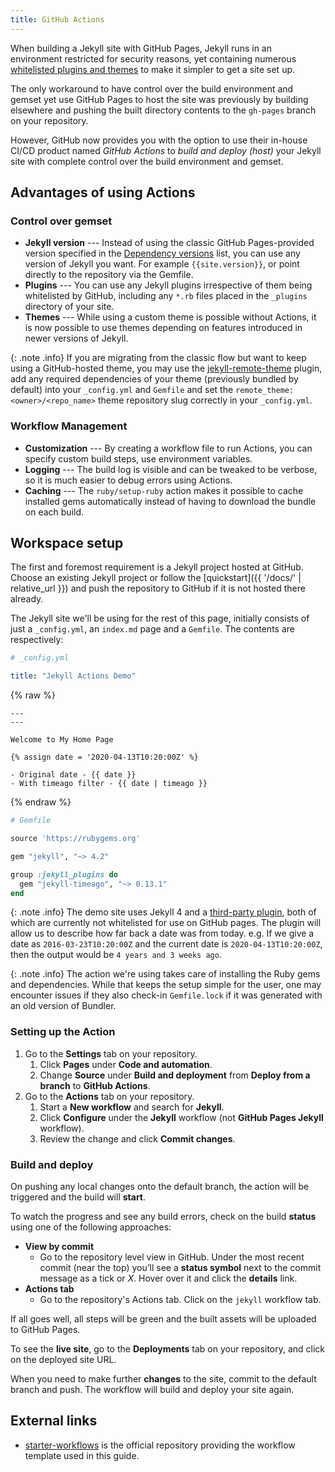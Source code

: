 ```yaml
---
title: GitHub Actions
---
```


When building a Jekyll site with GitHub Pages, Jekyll runs in an environment restricted for security
reasons, yet containing numerous [whitelisted plugins and themes][ghp-whitelist] to make it simpler
to get a site set up.

The only workaround to have control over the build environment and gemset yet use GitHub Pages to
host the site was previously by building elsewhere and pushing the built directory contents to the
`gh-pages` branch on your repository.

However, GitHub now provides you with the option to use their in-house CI/CD product named
*GitHub Actions* to *build and deploy (host)* your Jekyll site with complete control over the build
environment and gemset.

## Advantages of using Actions

### Control over gemset

- **Jekyll version** --- Instead of using the classic GitHub Pages-provided version specified in
  the [Dependency versions][ghp-whitelist] list, you can use any version of Jekyll you want. For example `{{site.version}}`,
  or point directly to the repository via the Gemfile.
- **Plugins** --- You can use any Jekyll plugins irrespective of them being whitelisted by GitHub,
  including any `*.rb` files placed in the `_plugins` directory of your site.
- **Themes** --- While using a custom theme is possible without Actions, it is now possible to use
  themes depending on features introduced in newer versions of Jekyll.

{: .note .info}
If you are migrating from the classic flow but want to keep using a GitHub-hosted theme, you may use
the [jekyll-remote-theme][remote-theme] plugin, add any required dependencies of your theme
(previously bundled by default) into your `_config.yml` and `Gemfile` and set the
`remote_theme: <owner>/<repo_name>` theme repository slug correctly in your `_config.yml`.

### Workflow Management

- **Customization** --- By creating a workflow file to run Actions, you can specify custom build
  steps, use environment variables.
- **Logging** --- The build log is visible and can be tweaked to be verbose, so it is much easier to
  debug errors using Actions.
- **Caching** --- The `ruby/setup-ruby` action makes it possible to cache installed gems
  automatically instead of having to download the bundle on each build.

## Workspace setup

The first and foremost requirement is a Jekyll project hosted at GitHub. Choose an existing Jekyll
project or follow the [quickstart]({{ '/docs/' | relative_url }}) and push the repository to GitHub
if it is not hosted there already.

The Jekyll site we'll be using for the rest of this page, initially consists of just a `_config.yml`,
an `index.md` page and a `Gemfile`. The contents are respectively:

```yaml
# _config.yml

title: "Jekyll Actions Demo"
```

{% raw %}

```liquid
---
---

Welcome to My Home Page

{% assign date = '2020-04-13T10:20:00Z' %}

- Original date - {{ date }}
- With timeago filter - {{ date | timeago }}
```

{% endraw %}

```ruby
# Gemfile

source 'https://rubygems.org'

gem "jekyll", "~> 4.2"

group :jekyll_plugins do
  gem "jekyll-timeago", "~> 0.13.1"
end
```

{: .note .info}
The demo site uses Jekyll 4 and a [third-party plugin][timeago-plugin], both of which are currently
not whitelisted for use on GitHub pages. The plugin will allow us to describe how far back a date
was from today. e.g. If we give a date as `2016-03-23T10:20:00Z` and the current date is
`2020-04-13T10:20:00Z`, then the output would be `4 years and 3 weeks ago`.

{: .note .info}
The action we're using takes care of installing the Ruby gems and dependencies. While that keeps
the setup simple for the user, one may encounter issues if they also check-in `Gemfile.lock` if it
was generated with an old version of Bundler.

### Setting up the Action

1. Go to the **Settings** tab on your repository.
    1. Click **Pages** under **Code and automation**.
    2. Change **Source** under **Build and deployment** from **Deploy from a branch** to **GitHub Actions**.
2. Go to the **Actions** tab on your repository.
    1. Start a **New workflow** and search for **Jekyll**.
    2. Click **Configure** under the **Jekyll** workflow (not **GitHub Pages Jekyll** workflow).
    3. Review the change and click **Commit changes**.

### Build and deploy

On pushing any local changes onto the default branch, the action will be triggered and the build will
**start**.

To watch the progress and see any build errors, check on the build **status** using one of the
following approaches:

- **View by commit**
  - Go to the repository level view in GitHub. Under the most recent commit (near the top) you’ll
    see a **status symbol** next to the commit message as a tick or _X_. Hover over it and click
    the **details** link.
- **Actions tab**
  - Go to the repository's Actions tab. Click on the `jekyll` workflow tab.

If all goes well, all steps will be green and the built assets will be uploaded to GitHub Pages. 

To see the **live site**, go to the **Deployments** tab on your repository, and click on the deployed
site URL.

When you need to make further **changes** to the site, commit to the default branch and push.
The workflow will build and deploy your site again.

## External links

- [starter-workflows] is the official repository providing the workflow template used in this guide.

[ghp-whitelist]: https://pages.github.com/versions/
[remote-theme]: https://github.com/benbalter/jekyll-remote-theme
[timeago-plugin]: https://rubygems.org/gems/jekyll-timeago
[starter-workflows]: https://github.com/actions/starter-workflows/blob/main/pages/jekyll.yml
